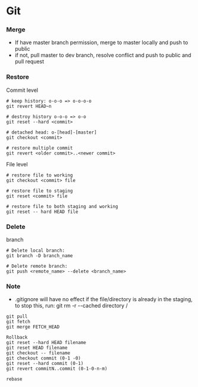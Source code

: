 # Git

### Merge

* If have master branch permission, merge to master locally and push to public
* if not, pull master to dev branch, resolve conflict and push to public and pull request

### Restore 

Commit level

```text
# keep history: o-o-o => o-o-o-o
git revert HEAD~n

# destroy history o-o-o => o-o
git reset --hard <commit>

# detached head: o-[head]-[master]
git checkout <commit>

# restore multiple commit
git revert <older commit>..<newer commit>
```

File level

```text
# restore file to working
git checkout <commit> file

# restore file to staging
git reset <commit> file

# restore file to both staging and working
git reset -- hard HEAD file
```

### Delete 

branch

```text
# Delete local branch:
git branch -D branch_name

# Delete remote branch:
git push <remote_name> --delete <branch_name>

```

### Note

* .gitignore will have no effect if the file/directory is already in the staging, to stop this, run: git rm -r --cached directory /



```text
git pull 
git fetch 
git merge FETCH_HEAD 

Rollback 
git reset --hard HEAD filename 
git reset HEAD filename 
git checkout -- filename 
git checkout commit (0-1 -0) 
git reset --hard commit (0-1) 
git revert commitN..commit (0-1-0-n-m) 

rebase 
```

